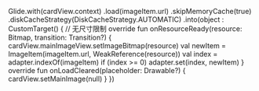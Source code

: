 Glide.with(cardView.context)
    .load(imageItem.url)
    .skipMemoryCache(true)
    .diskCacheStrategy(DiskCacheStrategy.AUTOMATIC)
    .into(object : CustomTarget<Bitmap>() { // 无尺寸限制
        override fun onResourceReady(resource: Bitmap, transition: Transition<in Bitmap>?) {
            cardView.mainImageView.setImageBitmap(resource)
            val newItem = ImageItem(imageItem.url, WeakReference(resource))
            val index = adapter.indexOf(imageItem)
            if (index >= 0) adapter.set(index, newItem)
        }
        override fun onLoadCleared(placeholder: Drawable?) {
            cardView.setMainImage(null)
        }
    })

